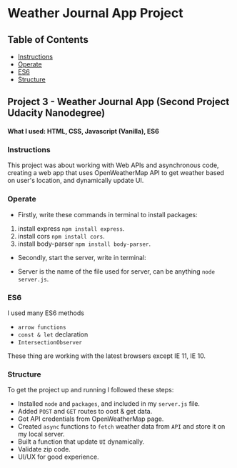 # Weather Journal App Project

## Table of Contents

- [Instructions](#instructions)
- [Operate](#operate)
- [ES6](#es6)
- [Structure](#structure)

## Project 3 - Weather Journal App (Second Project Udacity Nanodegree)
#### What I used: HTML, CSS, Javascript (Vanilla), ES6


### Instructions

This project was about working with Web APIs and asynchronous code, creating a web app that uses OpenWeatherMap API to get weather based on user's location, and dynamically update UI.

### Operate

- Firstly, write these commands in terminal to install packages:

1. install express `npm install express`.
2. install cors `npm install cors`.
3. install body-parser `npm install body-parser`.

- Secondly, start the server, write in terminal:

- Server is the name of the file used for server, can be anything `node server.js`.

### ES6

I used many ES6 methods
- `arrow functions`
- `const & let` declaration
- `IntersectionObserver`

These thing are working with the latest browsers except IE 11, IE 10.

### Structure
To get the project up and running I followed these steps:

- Installed `node` and `packages`, and included in my `server.js` file.
- Added `POST` and `GET` routes to oost & get data.
- Got API credentials from OpenWeatherMap page.
- Created `async` functions to `fetch` weather data from `API` and store it on my local server. 
- Built a function that update `UI` dynamically.
- Validate zip code.
- UI/UX for good experience.
